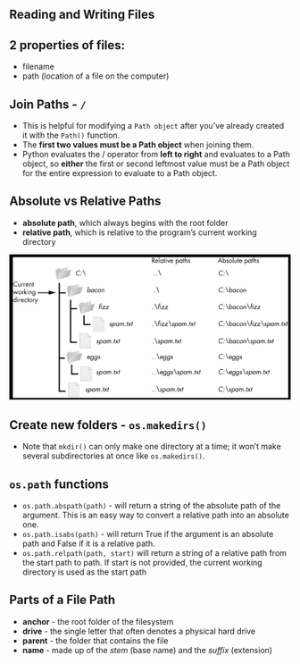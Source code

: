 ## Reading and Writing Files

## 2 properties of files:
- filename
- path (location of a file on the computer)

## Join Paths - ``/``
- This is helpful for modifying a
``Path object`` after you’ve already created it with the ``Path()`` function.
- The **first two values must be a Path object** when joining them.
- Python evaluates the / operator from **left to right** and evaluates to a Path object, so **either** the first or
second leftmost value must be a Path object for the entire expression to evaluate to a Path object.

## Absolute vs Relative Paths
- **absolute path**, which always begins with the root folder
- **relative path**, which is relative to the program’s current working directory

![](./images/image.png)

## Create new folders - ``os.makedirs()``

- Note that ``mkdir()`` can only make one directory at a time; it won’t make several subdirectories at once like ``os.makedirs()``.

## ``os.path`` functions
- ``os.path.abspath(path)`` - will return a string of the absolute path of the argument. This is an easy
way to convert a relative path into an absolute one.
- ``os.path.isabs(path)`` - will return True if the argument is an absolute path and False if it is a relative
path.
- ``os.path.relpath(path, start)`` will return a string of a relative path from the start path to path. If
start is not provided, the current working directory is used as the start path

## Parts of a File Path
- **anchor** - the root folder of the filesystem
- **drive** - the single letter that often denotes a physical hard drive
- **parent** - the folder that contains the file
- **name** - made up of the *stem* (base name) and the *suffix* (extension)
